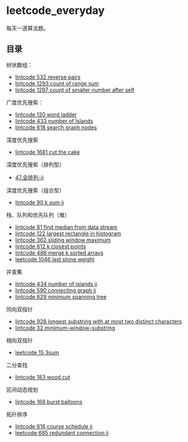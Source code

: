 # leetcode_everyday
每天一道算法题。

## 目录

树状数组：
- [lintcode 532 reverse pairs](2020-08-26/532%20reverse-pairs.md)
- [lintcode 1293 count of range sum](2020-08-27/1293%20count-of-range-sum.md)
- [lintcode 1297 count of smaller number after self](2020-08-28/1297%20count%20of%20smaller%20numbers%20after%20self.md)

广度优先搜索：
- [lintcode 120 word ladder](2020-08-29/120%20word-ladder.md)
- [lintcode 433 number of lslands](2020-08-30/433%20number%20of%20islands.md)
- [lintcode 618 search graph nodes](2020-09-01/618%20search%20graph%20nodes.md)

深度优先搜索
- [lintcode 1681 cut the cake](2020-09-15/1681%20cut%20the%20cake.md)

深度优先搜索（排列型）
- [47.全排列-ii](2020-09-18/47.全排列-ii.md)

深度优先搜索（组合型）
- [lintcode 90 k sum ii](2020-09-02/90%20k%20sum%20ii.md)

栈、队列和优先队列（堆）
- [lintcode 81 find median from data stream](2020-09-03/81%20find%20median%20from%20data%20stream.md)
- [lintcode 122 largest rectangle in histogram](2020-09-05/122%20largest%20rectangle%20in%20histogram.md)
- [lintcode 362 sliding window maximum](2020-09-09/362%20sliding%20window%20maximum.md)
- [lintcode 612 k closest points](2020-09-10/612%20k%20closest%20points.md)
- [lintcode 486 merge k sorted arrays](2020-09-12/486%20merge%20k%20sorted%20arrays.md)
- [leetcode 1046 last stone weight](2020-09-16/1046%20last%20stone%20weight.md)

并查集
- [lintcode 434 number of islands ii](2020-09-04/434%20number%20of%20islands%20ii.md)
- [lintcode 590 connecting graph ii](2020-09-06/590%20connecting%20graph%20ii.md)
- [lintcode 629 minimum spanning tree](2020-09-13/629%20minimum%20spanning%20tree.md)

同向双指针
- [lintcode 928 longest substring with at most two distinct characters](2020-09-07/928%20longest%20substring%20with%20at%20most%20two%20distinct%20characters.md)
- [lintcode 32 minimum-window-substring](2020-09-14/32%20minimum-window-substring.md)

相向双指针
- [leetcode 15 3sum](2020-09-21/15.三数之和.md)

二分查找
- [lintcode 183 wood cut](2020-09-08/183%20wood%20cut.md)

区间动态规划
- [lintcode 168 burst balloons](2020-09-11/168%20burst%20balloons.md)

拓扑排序
- [lintcode 616 course schedule ii](2020-08-31/616%20course%20schedule%20ii.md)
- [leetcode 685 redundant connection ii](2020-09-17/685%20redundant-connection-ii.md)